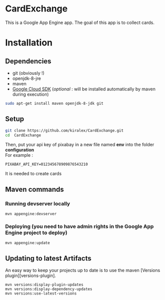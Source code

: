 CardExchange
==================

This is a Google App Engine app. The goal of this app is to collect cards.

# Installation
## Dependencies

* git (obviously !)
* openjdk-8-jre
* maven
* [Google Cloud SDK](https://cloud.google.com/sdk/) (*optional* : will be installed automatically by maven during execution)

```bash
sudo apt-get install maven openjdk-8-jdk git
```

## Setup

```bash
git clone https://github.com/kiralex/CardExchange.git
cd  CardExchange
```

Then, put your api key of pixabay in a new file named **env** into the folder **configuration**
<br />For example : 
```
PIXABAY_API_KEY=012345678909876543210
```

It is needed to create cards

## Maven commands
### Running devserver locally

    mvn appengine:devserver

### Deploying (you need to have admin rights in the Google App Engine project to deploy)

    mvn appengine:update

## Updating to latest Artifacts

An easy way to keep your projects up to date is to use the maven [Versions plugin][versions-plugin].

    mvn versions:display-plugin-updates
    mvn versions:display-dependency-updates
    mvn versions:use-latest-versions
